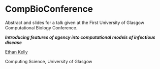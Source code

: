 # CompBioConference

 Abstract and slides for a talk given at the First University of Glasgow Computational Biology Conference.

__*Introducing features of agency into computational models of infectious disease*__


[Ethan Kelly](mailto:e.kelly.1@research.gla.ac.uk)

Computing Science, University of Glasgow
